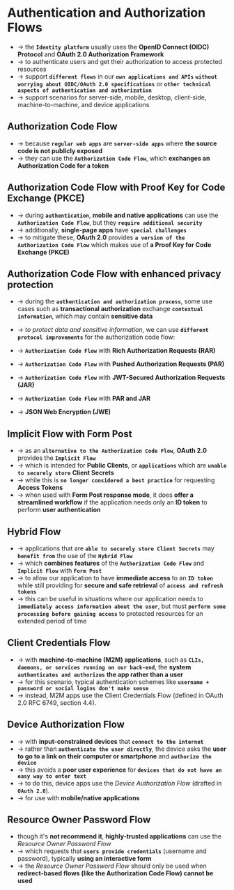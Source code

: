 # Authentication and Authorization Flows
* -> the **`Identity platform`** usually uses the **OpenID Connect (OIDC) Protocol** and **OAuth 2.0 Authorization Framework** 
* -> to authenticate users and get their authorization to access protected resources
* -> support **`different flows`** in our **`own applications and APIs`** **`without worrying about OIDC/OAuth 2.0 specifications`** or **`other technical aspects of authentication and authorization`**
* -> support scenarios for server-side, mobile, desktop, client-side, machine-to-machine, and device applications


## Authorization Code Flow
* -> because **`regular web apps`** are **`server-side apps`** where **the source code is not publicly exposed** 
* -> they can use the **`Authorization Code Flow`**, which **exchanges an Authorization Code for a token**


## Authorization Code Flow with Proof Key for Code Exchange (PKCE)
* -> during **`authentication`**, **mobile and native applications** can use the **`Authorization Code Flow`**, but they **`require additional security`** 
* -> additionally, **single-page apps** have **`special challenges`**
* -> to mitigate these, **OAuth 2.0** provides **`a version of the Authorization Code Flow`** which makes use of **a Proof Key for Code Exchange (PKCE)**


## Authorization Code Flow with enhanced privacy protection
* -> during the **`authentication and authorization process`**, some use cases such as **transactional authorization** exchange **`contextual information`**, which may contain **sensitive data**
* -> _to protect data and sensitive information_, we can use **`different protocol improvements`** for the authorization code flow:

* -> **`Authorization Code Flow`** with **Rich Authorization Requests (RAR)**
* -> **`Authorization Code Flow`** with **Pushed Authorization Requests (PAR)**
* -> **`Authorization Code Flow`** with **JWT-Secured Authorization Requests (JAR)**
* -> **`Authorization Code Flow`** with **PAR and JAR**
* -> **JSON Web Encryption (JWE)**


## Implicit Flow with Form Post
* -> as an **`alternative to the Authorization Code Flow`**, **OAuth 2.0** provides the **`Implicit Flow`**
* -> which is intended for **Public Clients**, or **`applications`** which are **`unable to securely store`** **Client Secrets**
* -> while this is **`no longer considered a best practice`** for requesting **Access Tokens**
* -> when used with **Form Post response mode**, it does **offer a streamlined workflow** if the application needs only an **ID token** to perform **user authentication**


## Hybrid Flow
* -> applications that are **`able to securely store Client Secrets`** may **`benefit from`** the use of the **`Hybrid Flow`**
* -> which **combines features** of the **`Authorization Code Flow`** and **`Implicit Flow`** with **`Form Post`**
* -> to allow our application to have **immediate access** to an **`ID token`** while still providing for **secure and safe retrieval** of **`access and refresh tokens`**
* -> this can be useful in situations where our application needs to **`immediately access information about the user`**, but must **`perform some processing before gaining access`** to protected resources for an extended period of time


## Client Credentials Flow
* -> with **machine-to-machine (M2M) applications**, such as **`CLIs, daemons, or services running on our back-end`**, the **system** **`authenticates and authorizes`** **the app rather than a user**
* -> for this scenario, typical authentication schemes like **`username + password or social logins don't make sense`**
* -> instead, M2M apps use the Client Credentials Flow (defined in OAuth 2.0 RFC 6749, section 4.4).


## Device Authorization Flow
* -> with **input-constrained devices** that **`connect to the internet`**
* -> rather than **`authenticate the user directly`**, the device asks the **user to go to a link on their computer or smartphone** and **`authorize the device`**
* -> this avoids a **poor user experience** for **`devices that do not have an easy way to enter text`**
* -> to do this, device apps use the _Device Authorization Flow_ (drafted in **`OAuth 2.0`**). 
* -> for use with **mobile/native applications**


## Resource Owner Password Flow
* though it's **not recommend it**, **highly-trusted applications** can use the _Resource Owner Password Flow_
* -> which requests that **`users provide credentials`** (username and password), typically **using an interactive form**
* -> the _Resource Owner Password Flow_ should only be used when **redirect-based flows (like the Authorization Code Flow) cannot be used**